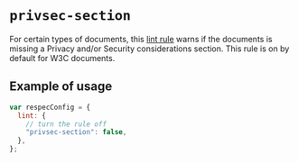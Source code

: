 # `privsec-section`

For certain types of documents, this [lint rule](lint) warns if the documents is missing a Privacy and/or Security considerations section. This rule is on by default for W3C documents.

## Example of usage

```js
var respecConfig = {
  lint: {
    // turn the rule off
    "privsec-section": false,
  },
};
```
